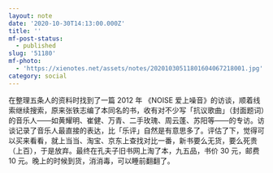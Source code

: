 ```yaml
---
layout: note
date: '2020-10-30T14:13:00.000Z'
title: ''
mf-post-status:
  - published
slug: '51180'
mf-photo:
  - 'https://xienotes.net/assets/notes/20201030511801604067218001.jpg'
category: social
---
```

在整理五条人的资料时找到了一篇 2012 年 《NOISE 爱上噪音》的访谈，顺着线索继续搜索，原来张铁志编了本同名的书，收有对不少写「抗议歌曲」（封面题词）的音乐人——如黄耀明、崔健、万青、二手玫瑰、周云蓬、苏阳等——的专访。访谈记录了音乐人最直接的表达，比「乐评」自然是有意思多了。评估了下，觉得可以买来看看，就上当当、淘宝、京东上查找对比一番，新书要么无货，要么死贵（上百），于是放弃。最终在孔夫子旧书网上淘了本，九五品，书价 30 元，邮费 10 元。晚上的时候到货，消消毒，可以睡前翻翻了。
